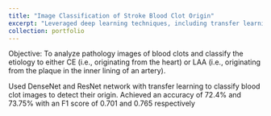```yaml
---
title: "Image Classification of Stroke Blood Clot Origin"
excerpt: "Leveraged deep learning techniques, including transfer learning, to develop an algorithm that accurately classifies blood clots based on their origin, with an accuracy of 72.4% and 73.75% for CE and LAA clots, respectively. <br/><img src='/images/ML.PNG'>"
collection: portfolio
---
```


Objective: To analyze pathology images of blood clots and classify the etiology to either CE (i.e., originating
from the heart) or LAA (i.e., originating from the plaque in the inner lining of an artery).

Used DenseNet and ResNet network with transfer learning to classify blood clot images to detect their origin.
Achieved an accuracy of 72.4% and 73.75% with an F1 score of 0.701 and 0.765 respectively



